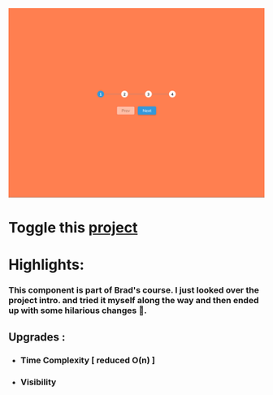 ![projectOverview](./dist/projectSnapshot.png)

# Toggle this [project](https://progressstepsproject.netlify.app/)

# Highlights:

### This component is part of Brad's course. I just looked over the project intro. and tried it myself along the way and then ended up with some hilarious changes 🙌.

## **Upgrades :**

- ### Time Complexity [ reduced O(n) ]

- ### Visibility
